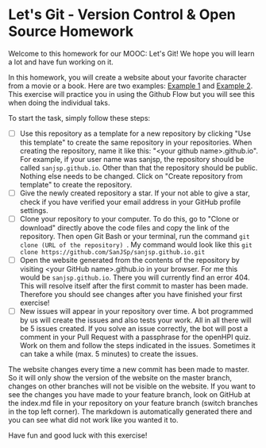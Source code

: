 # Let's Git - Version Control & Open Source Homework
Welcome to this homework for our MOOC: Let's Git! We hope you will learn a lot and have fun working on it.

In this homework, you will create a website about your favorite character from a movie or a book. Here are two examples: [Example 1](https://emski99.github.io/) and [Example 2](https://sanjsp.github.io/). This exercise will practice you in using the Github Flow but you will see this when doing the individual taks.

 To start the task, simply follow these steps:

- [ ] Use this repository as a template for a new repository by clicking "Use this template" to create the same repository in your repositories. When creating the repository, name it like this: "\<your github name\>.github.io". For example, if your user name was sanjsp, the repository should be called `sanjsp.github.io`. Other than that the repository should be public. Nothing else needs to be changed. Click on "Create repository from template" to create the repository.
- [ ] Give the newly created repository a star. If your not able to give a star, check if you have verified your email address in your GitHub profile settings.
- [ ] Clone your repository to your computer. To do this, go to "Clone or download" directly above the code files and copy the link of the repository. Then open Git Bash or your terminal, run the command ``git clone (URL of the repository) ``. My command would look like this ```git clone https://github.com/SanJSp/sanjsp.github.io.git```
- [ ] Open the website generated from the contents of the repository by visiting \<your GitHub name\>.github.io in your browser. For me this would be `sanjsp.github.io`. There you will currently find an error 404. This will resolve itself after the first commit to master has been made. Therefore you should see changes after you have finished your first exercise!
- [ ] New issues will appear in your repository over time. A bot programmed by us will create the issues and also tests your work. All in all there will be 5 issues created. If you solve an issue correctly, the bot will post a comment in your Pull Request with a passphrase for the openHPI quiz. Work on them and follow the steps indicated in the issues. Sometimes it can take a while (max. 5 minutes) to create the issues.

The website changes every time a new commit has been made to master. So it will only show the version of the website on the master branch, changes on other branches will not be visible on the website. If you want to see the changes you have made to your feature branch, look on GitHub at the index.md file in your repository on your feature branch (switch branches in the top left corner). The markdown is automatically generated there and you can see what did not work like you wanted it to.

Have fun and good luck with this exercise!
